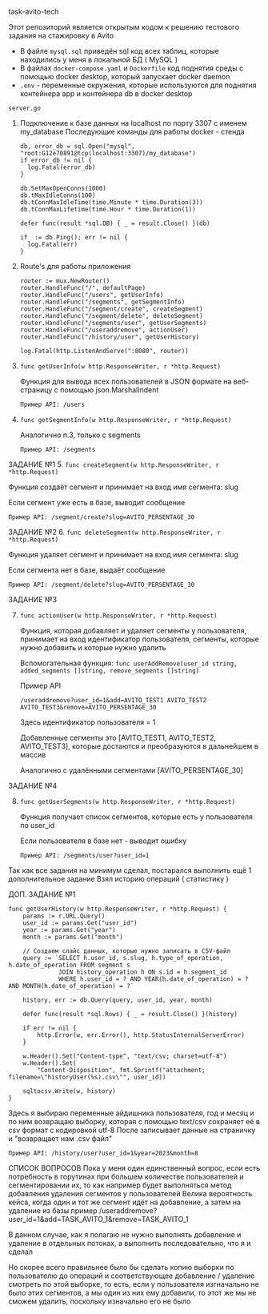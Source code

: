 task-avito-tech

Этот репозиторий является открытым кодом к решению тестового задания на стажировку в Avito

* В файле `mysql.sql` приведён sql код всех таблиц, которые находились у меня в локальной БД ( MySQL )
* В файлах `docker-compose.yaml` и `Dockerfile` код поднятия среды с помощью docker desktop, который запускает docker daemon
* `.env` - переменные окружения, которые используются для поднятия контейнера app и контейнера db в docker desktop

`server.go`


1. Подключение к базе данных на localhost по порту 3307 c именем my_database
   Последующие команды для работы docker - стенда
    ```
   db, error_db = sql.Open("mysql", "root:G12e70891@tcp(localhost:3307)/my_database")
    if error_db != nil {
      log.Fatal(error_db)
    }

   db.SetMaxOpenConns(1000)
   db.tMaxIdleConns(100)
   db.tConnMaxIdleTime(time.Minute * time.Duration(3))
   db.tConnMaxLifetime(time.Hour * time.Duration(1))

   defer func(result *sql.DB) { _ = result.Close() }(db)

   if  := db.Ping(); err != nil {
      log.Fatal(err)
   }
   ```
2. Route's для работы приложения
    ```
   router := mux.NewRouter()
   router.HandleFunc("/", defaultPage)
    router.HandleFunc("/users", getUserInfo)
    router.HandleFunc("/segments", getSegmentInfo)
    router.HandleFunc("/segment/create", createSegment)
    router.HandleFunc("/segment/delete", deleteSegment)
    router.HandleFunc("/segments/user", getUserSegments)
    router.HandleFunc("/useraddremove", actionUser)
    router.HandleFunc("/history/user", getUserHistory)

    log.Fatal(http.ListenAndServe(":8080", router))
   ```
3. `func getUserInfo(w http.ResponseWriter, r *http.Request)`
   
   Функция для вывода всех пользователей в JSON формате на веб-страницу с помощью json.MarshalIndent

   `Пример API: /users`


4. `func getSegmentInfo(w http.ResponseWriter, r *http.Request)`
   
   Аналогично п.3, только с segments
   
   `Пример API: /segments` 

ЗАДАНИЕ №1
5. `func createSegment(w http.ResponseWriter, r *http.Request)`

   Функция создаёт сегмент и принимает на вход имя сегмента: slug
   
   Если сегмент уже есть в базе, выводит сообщение

   `Пример API: /segment/create?slug=AVITO_PERSENTAGE_30`


ЗАДАНИЕ №2
6. `func deleteSegment(w http.ResponseWriter, r *http.Request)`

   Функция удаляет сегмент и принимает на вход имя сегмента: slug
   
   Если сегмента нет в базе, выдаёт сообщение

   `Пример API: /segment/delete?slug=AVITO_PERSENTAGE_30`

ЗАДАНИЕ №3

7. `func actionUser(w http.ResponseWriter, r *http.Request)`

   Функция, которая добавляет и удаляет сегменты у пользователя, принимает на вход идентификатор пользователя, сегменты, которые нужно добавить и которые нужно удалить
   
   Вспомогательная функция: `func userAddRemove(user_id string, added_segments []string, remove_segments []string)`
   
   Пример API
   ```
   /useraddremove?user_id=1&add=AVITO_TEST1 AVITO_TEST2 AVITO_TEST3&remove=AVITO_PERSENTAGE_30
   ```

   Здесь идентификатор пользователя = 1

   Добавленные сегменты это [AVITO_TEST1, AVITO_TEST2, AVITO_TEST3], которые достаются и преобразуются в дальнейшем в массив

   Аналогично с удалёнными сегментами [AVITO_PERSENTAGE_30]

ЗАДАНИЕ №4

8. `func getUserSegments(w http.ResponseWriter, r *http.Request)`

   Функция получает список сегментов, которые есть у пользователя по user_id

   Если пользователя в базе нет - выводит ошибку

   `Пример API: /segments/user?user_id=1`

Так как все задания на минимум сделал, постарался выполнить ещё 1 дополнительное задание
Взял историю операций ( статистику )

ДОП. ЗАДАНИЕ №1
```
func getUserHistory(w http.ResponseWriter, r *http.Request) {
	params := r.URL.Query()
	user_id := params.Get("user_id")
	year := params.Get("year")
	month := params.Get("month")

	// Создаем слайс данных, которые нужно записать в CSV-файл
	query := `SELECT h.user_id, s.slug, h.type_of_operation, h.date_of_operation FROM segment s
   			  JOIN history_operation h ON s.id = h.segment_id 
              WHERE h.user_id = ? AND YEAR(h.date_of_operation) = ? AND MONTH(h.date_of_operation) = ?`
	
	history, err := db.Query(query, user_id, year, month)

	defer func(result *sql.Rows) { _ = result.Close() }(history)

	if err != nil {
		http.Error(w, err.Error(), http.StatusInternalServerError)
	}

	w.Header().Set("Content-type", "text/csv; charset=utf-8")
	w.Header().Set(
		"Content-Disposition", fmt.Sprintf("attachment; filename=\"historyUser(%s).csv\"", user_id))

	sqltocsv.Write(w, history)
}
```

Здесь я выбираю переменные айдишника пользователя, год и месяц и по ним возвращаю выборку, которая с помощью text/csv сохраняет её в csv формат с кодировкой utf-8
После записывает данные на страничку и "возвращает нам .csv файл"

`Пример API: /history/user?user_id=1&year=2023&month=8`


СПИСОК ВОПРОСОВ
Пока у меня один единственный вопрос, если есть потребность в горутинах при большем количестве пользователей и сегментировании их, то как например будет выполняться метод добавления удаления сегментов у пользователей
Велика вероятность кейса, когда один и тот же сегмент идёт на добавление, а затем на удаление из базы
пример /useraddremove?user_id=1&add=TASK_AVITO_1&remove=TASK_AVITO_1

В данном случае, как я полагаю не нужно выполнять добавление и удаление в отдельных потоках, а выполнить последовательно, что я и сделал

Но скорее всего правильнее было бы сделать копию выборки по пользователю до операций и соответствующее добавление / удаление смотреть по этой выборке, то есть, если у пользователя изгначально не было этих сегментов, а мы один из них ему добавили, то этот же мы не сможем удалить, поскольку изначально его не было
